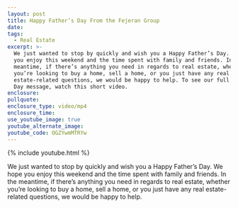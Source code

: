 ```yaml
---
layout: post
title: Happy Father’s Day From the Fejeran Group
date:
tags:
  - Real Estate
excerpt: >-
  We just wanted to stop by quickly and wish you a Happy Father’s Day. We hope
  you enjoy this weekend and the time spent with family and friends. In the
  meantime, if there’s anything you need in regards to real estate, whether
  you’re looking to buy a home, sell a home, or you just have any real
  estate-related questions, we would be happy to help. To see our full Father’s
  Day message, watch this short video.
enclosure:
pullquote:
enclosure_type: video/mp4
enclosure_time:
use_youtube_image: true
youtube_alternate_image:
youtube_code: OGZYwmMTRYw
---
```


{% include youtube.html %}&nbsp;

We just wanted to stop by quickly and wish you a Happy Father’s Day. We hope you enjoy this weekend and the time spent with family and friends. In the meantime, if there’s anything you need in regards to real estate, whether you’re looking to buy a home, sell a home, or you just have any real estate-related questions, we would be happy to help.&nbsp;